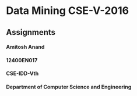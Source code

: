 
<h1> Data Mining CSE-V-2016</h1>

<h2>Assignments</h2>
<h4> Amitosh Anand </h4>
<h4> 12400EN017</h4>
<h4> CSE-IDD-Vth</h4>
<h4> Department of Computer Science and Engineering</h4>
